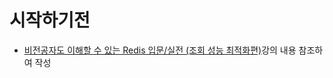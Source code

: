 # 시작하기전
- [비전공자도 이해할 수 있는 Redis 입문/실전 (조회 성능 최적화편)](https://www.inflearn.com/course/비전공자-redis-입문-성능-최적화/dashboard)강의 내용 참조하여 작성